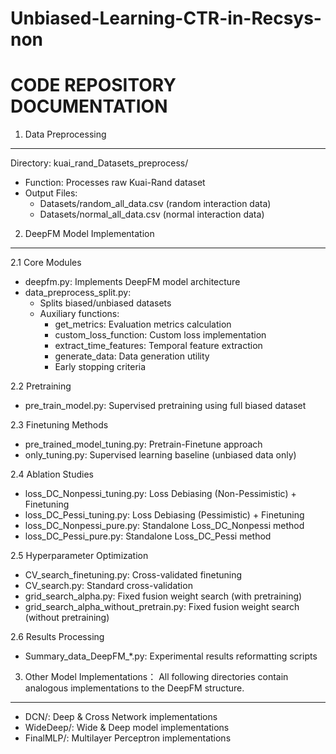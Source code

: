 # Unbiased-Learning-CTR-in-Recsys-non

CODE REPOSITORY DOCUMENTATION
=============================

1. Data Preprocessing
---------------------
Directory: kuai_rand_Datasets_preprocess/
- Function: Processes raw Kuai-Rand dataset
- Output Files:
  * Datasets/random_all_data.csv (random interaction data)
  * Datasets/normal_all_data.csv (normal interaction data)

2. DeepFM Model Implementation
------------------------------
2.1 Core Modules
- deepfm.py: Implements DeepFM model architecture
- data_preprocess_split.py:
  * Splits biased/unbiased datasets
  * Auxiliary functions:
    - get_metrics: Evaluation metrics calculation
    - custom_loss_function: Custom loss implementation
    - extract_time_features: Temporal feature extraction
    - generate_data: Data generation utility
    - Early stopping criteria

2.2 Pretraining
- pre_train_model.py: Supervised pretraining using full biased dataset

2.3 Finetuning Methods
- pre_trained_model_tuning.py: Pretrain-Finetune approach
- only_tuning.py: Supervised learning baseline (unbiased data only)

2.4 Ablation Studies
- loss_DC_Nonpessi_tuning.py: Loss Debiasing (Non-Pessimistic) + Finetuning
- loss_DC_Pessi_tuning.py: Loss Debiasing (Pessimistic) + Finetuning
- loss_DC_Nonpessi_pure.py: Standalone Loss_DC_Nonpessi method
- loss_DC_Pessi_pure.py: Standalone Loss_DC_Pessi method

2.5 Hyperparameter Optimization
- CV_search_finetuning.py: Cross-validated finetuning
- CV_search.py: Standard cross-validation
- grid_search_alpha.py: Fixed fusion weight search (with pretraining)
- grid_search_alpha_without_pretrain.py: Fixed fusion weight search (without pretraining)

2.6 Results Processing
- Summary_data_DeepFM_*.py: Experimental results reformatting scripts

3. Other Model Implementations：
All following directories contain analogous implementations to the DeepFM structure.
-----------------------------
- DCN/: Deep & Cross Network implementations
- WideDeep/: Wide & Deep model implementations
- FinalMLP/: Multilayer Perceptron implementations 







